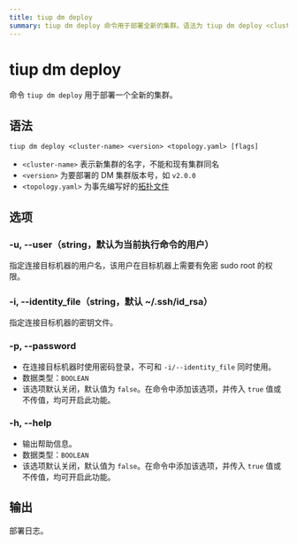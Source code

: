 ```yaml
---
title: tiup dm deploy
summary: tiup dm deploy 命令用于部署全新的集群。语法为 tiup dm deploy <cluster-name> <version> <topology.yaml> [flags]，其中 cluster-name 表示新集群的名字，version 为要部署的 DM 集群版本号，topology.yaml 为事先编写好的拓扑文件。选项包括 -u, -i, -p, -h，分别用于指定连接目标机器的用户名、密钥文件、密码登录和输出帮助信息。输出为部署日志。
---
```


# tiup dm deploy

命令 `tiup dm deploy` 用于部署一个全新的集群。

## 语法

```shell
tiup dm deploy <cluster-name> <version> <topology.yaml> [flags]
```

- `<cluster-name>` 表示新集群的名字，不能和现有集群同名
- `<version>` 为要部署的 DM 集群版本号，如 `v2.0.0`
- `<topology.yaml>` 为事先编写好的[拓扑文件](/tiup/tiup-dm-topology-reference.md)

## 选项

### -u, --user（string，默认为当前执行命令的用户）

指定连接目标机器的用户名，该用户在目标机器上需要有免密 sudo root 的权限。

### -i, --identity_file（string，默认 ~/.ssh/id_rsa）

指定连接目标机器的密钥文件。

### -p, --password

- 在连接目标机器时使用密码登录，不可和 `-i/--identity_file` 同时使用。
- 数据类型：`BOOLEAN`
- 该选项默认关闭，默认值为 `false`。在命令中添加该选项，并传入 `true` 值或不传值，均可开启此功能。

### -h, --help

- 输出帮助信息。
- 数据类型：`BOOLEAN`
- 该选项默认关闭，默认值为 `false`。在命令中添加该选项，并传入 `true` 值或不传值，均可开启此功能。

## 输出

部署日志。
